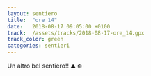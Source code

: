 ```yaml
---
layout: sentiero
title:  "ore 14"
date:   2018-08-17 09:05:00 +0100
track:  /assets/tracks/2018-08-17-ore_14.gpx
track_color: green
categories: sentieri
---
```


Un altro bel sentiero!! :mountain: :snowflake: